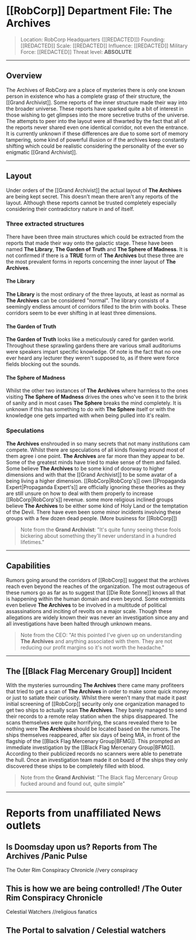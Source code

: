 
# [[RobCorp]] Department File: The Archives

>Location: RobCorp Headquarters ([[REDACTED]])
>Founding: [[REDACTED]]
>Scale: [[REDACTED]]
>Influence: [[REDACTED]]
>Military Force: [[REDACTED]]
>Threat level: **ABSOLUTE**

---

## Overview

The Archives of RobCorp are a place of mysteries there is only one known person in existence who has a complete grasp of their structure, the [[Grand Archivist]].  Some reports of the inner structure made their way into the broader universe. These reports have sparked quite a bit of interest in those wishing to get glimpses into the more secretive truths of the universe. The attempts to peer into the layout were all thwarted by the fact that all of the reports never shared even one identical corridor, not even the entrance. It is currently unknown if these differences are due to some sort of memory tampering, some kind of powerful illusion or if the archives keep constantly shifting which could be realistic  considering the personality of the ever so enigmatic [[Grand Archivist]]. 

---

## Layout

Under orders of the [[Grand Archivist]] the actual layout of **The Archives** are being kept secret. This doesn't mean there aren't any reports of the layout. Although these reports cannot be trusted completely especially considering their contradictory nature in and of itself. 

### Three extracted structures

 There have been three main structures which could be extracted from the reports that made their way onto the galactic stage. These have been named **The Library**, **The Garden of Truth** and **The Sphere of Madness**. It is not confirmed if there is a **TRUE** form of **The Archives** but these three are the most prevalent forms in reports concerning the inner layout of **The Archives**.

#### The Library 

**The Library** is the most ordinary of the three layouts, at least as normal as **The Archives** can be considered "normal". The library consists of a seemingly endless amount of corridors filled to the brim with books. These corridors seem to be ever shifting in at least three dimensions.

#### The Garden of Truth

**The Garden of Truth** looks like a meticulously cared for garden world. Throughout these sprawling gardens there are various small auditoriums were speakers impart specific knowledge. Of note is the fact that no one ever heard any lecturer they weren't supposed to, as if there were force fields blocking out the sounds.  

#### The Sphere of Madness

Whilst the other two instances of **The Archives** where harmless to the ones visiting **The Sphere of Madness** drives the ones who've seen it to the brink of sanity and in most cases **The Sphere** breaks the mind completely. It is unknown if this has something to do with **The Sphere** itself or with the knowledge one gets imparted with when being pulled into it's realm.  

### Speculations

**The Archives** enshrouded in so many secrets that not many institutions cam compete.  Whilst there are speculations of all kinds flowing around most of them agree i one point. **The Archives** are far more than they appear to be. Some of the greatest minds have tried to make sense of them and failed. Some believe **The Archives** to be some kind of doorway to higher dimensions and with that the [[Grand Archivist]] to be some avatar of a being living a higher dimension. [[RobCorp|RobCorp's]] own [[Propaganda Expert|Propaganda Expert's]] are officially ignoring these theories as they are still unsure on how to deal with them properly to increase [[RobCorp|RobCorp's]] revenue. some more religious inclined groups believe **The Archives** to be either some kind of Holy Land or the temptation of the Devil. There have even been some minor incidents involving these groups with a few dozen dead people. (More business for [[RobCorp]]) 

>Note from the **Grand Archivist**:
	"It's quite funny seeing these fools bickering about something they'll never understand in a hundred lifetimes." 

---

## Capabilities 

Rumors going around the corridors of [[RobCorp]] suggest that the archives reach even beyond the reaches of the organization. The most outrageous of these rumors go as far as to suggest that [[Die Rote Sonne]] knows all that is happening within the human domain and even beyond.  Some extremists even believe **The Archives** to be involved in a multitude of political assassinations and inciting of revolts on a major scale. Though these allegations are widely known their was never an investigation since any and all investigations have been halted through unknown means.

>Note from the CEO:
>	"At this pointed I've given up on understanding **The Archives** and anything associated with them. They are not reducing our profit margins so it's not worth the headache."

---

## The [[Black Flag Mercenary Group]] Incident

With the mysteries surrounding **The Archives** there came many profiteers that tried to get a scan of **The Archives** in order to make some quick money or just to satiate their curiosity. Whilst there weren't many that made it past initial screening of [[RobCorp]] security only one organization managed to get two ships to actually scan **The Archives**. They barely managed to send their records to a remote relay station when the ships disappeared. The scans themselves were quite horrifying, the scans revealed there to be nothing were **The Archives** should be located based on the rumors. The ships themselves reappeared, after six days of being MIA, in front of the flagship of the [[Black Flag Mercenary Group|BFMG]]. This prompted an immediate investigation by the [[Black Flag Mercenary Group|BFMG]]. According to their publicized records no scanners were able to penetrate the hull. Once an investigation team made it on board of the ships they only discovered these ships to be completely filled with blood. 
 
>Note from the **Grand Archivist**:
	"The Black flag Mercenary Group fucked around and found out, quite simple"

--- 

# Reports from unaffiliated News outlets

## Is Doomsday upon us? Reports from The Archives /Panic Pulse



The Outer Rim Conspiracy Chronicle //very conspiracy

## This is how we are being controlled!  /The Outer Rim Conspiracy Chronicle

Celestial Watchers //religious fanatics

## The Portal to salvation / Celestial watchers

